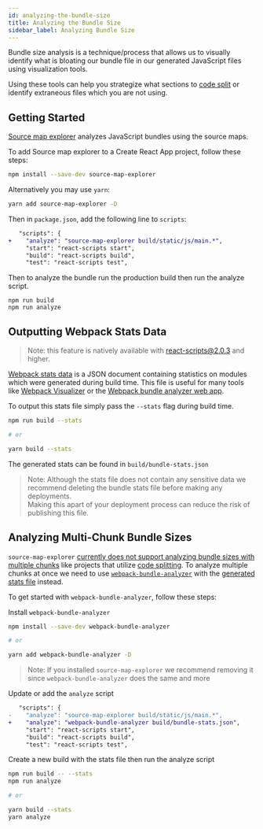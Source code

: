 ```yaml
---
id: analyzing-the-bundle-size
title: Analyzing the Bundle Size
sidebar_label: Analyzing Bundle Size
---
```


Bundle size analysis is a technique/process that allows us to visually identify what is bloating our bundle file in our generated JavaScript files using visualization tools.

Using these tools can help you strategize what sections to [code split](code-splitting.md) or identify extraneous files which you are not using.

## Getting Started

[Source map explorer](https://www.npmjs.com/package/source-map-explorer) analyzes
JavaScript bundles using the source maps.

To add Source map explorer to a Create React App project, follow these steps:

```sh
npm install --save-dev source-map-explorer
```

Alternatively you may use `yarn`:

```sh
yarn add source-map-explorer -D
```

Then in `package.json`, add the following line to `scripts`:

```diff
   "scripts": {
+    "analyze": "source-map-explorer build/static/js/main.*",
     "start": "react-scripts start",
     "build": "react-scripts build",
     "test": "react-scripts test",
```

Then to analyze the bundle run the production build then run the analyze
script.

```
npm run build
npm run analyze
```

## Outputting Webpack Stats Data

> Note: this feature is natively available with react-scripts@2.0.3 and higher.

[Webpack stats data](https://webpack.js.org/api/stats/) is a JSON document containing statistics on modules which were generated during build time. This file is useful for many tools like [Webpack Visualizer](https://chrisbateman.github.io/webpack-visualizer/) or the [Webpack bundle analyzer web app](https://github.com/webpack/analyse).

To output this stats file simply pass the `--stats` flag during build time.

```bash
npm run build --stats

# or

yarn build --stats
```

The generated stats can be found in `build/bundle-stats.json`

> Note:
> Although the stats file does not contain any sensitive data we recommend deleting the bundle stats file before making any deployments.  
> Making this apart of your deployment process can reduce the risk of publishing this file.

## Analyzing Multi-Chunk Bundle Sizes

`source-map-explorer` [currently does not support analyzing bundle sizes with multiple chunks](danvk/source-map-explorer/issues/250) like projects that utilize [code splitting](code-splitting.md). To analyze multiple chunks at once we need to use [`webpack-bundle-analyzer`](https://github.com/webpack-contrib/webpack-bundle-analyzer) with the [generated stats file](analyzing-the-bundle-size.md#outputting-webpack-stats-data) instead.

To get started with `webpack-bundle-analyzer`, follow these steps:

Install `webpack-bundle-analyzer`

```bash
npm install --save-dev webpack-bundle-analyzer

# or

yarn add webpack-bundle-analyzer -D
```

> Note: If you installed `source-map-explorer` we recommend removing it since `webpack-bundle-analyzer` does the same and more

Update or add the `analyze` script

```diff
   "scripts": {
-    "analyze": "source-map-explorer build/static/js/main.*",
+    "analyze": "webpack-bundle-analyzer build/bundle-stats.json",
     "start": "react-scripts start",
     "build": "react-scripts build",
     "test": "react-scripts test",
```

Create a new build with the stats file then run the analyze script

```bash
npm run build -- --stats
npm run analyze

# or

yarn build --stats
yarn analyze
```
